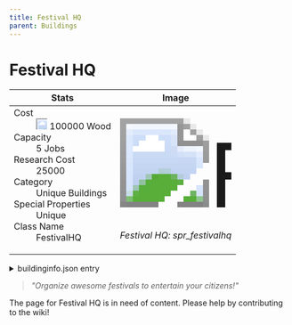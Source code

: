 ```yaml
---
title: Festival HQ
parent: Buildings
---
```

# Festival HQ

[//]: # (Pre-generated content)
<table><thead><tr><th>Stats</th><th>Image</th></tr></thead><tbody><tr><td><dl><dt>Cost</dt><dd><div class="resource-icon"><img style="object-position: -637px -751px;" src="https://tfe2-wiki.github.io/assets/sprites.png"></div> 100000 Wood</dd><dt>Capacity</dt><dd>5 Jobs</dd><dt>Research Cost</dt><dd>25000</dd><dt>Category</dt><dd>Unique Buildings</dd><dt>Special Properties</dt><dd>Unique</dd><dt>Class Name</dt><dd>FestivalHQ</dd></dl></td><td><style>.building-image {width: 200px;height: 200px;overflow: hidden;position: relative;}.building-image img {image-rendering: pixelated;object-fit: none;transform: scale(10);transform-origin: left top;position: absolute;left: 0;top: 0;}.resource-image {width: 200px;height: 200px;overflow: hidden;position: relative;}.resource-image img {image-rendering: pixelated;object-fit: none;transform: scale(20);transform-origin: left top;position: absolute;left: 0;top: 0;}.building-icon {width: 20px;height: 20px;overflow: hidden;position: relative;display: inline-block;}.building-icon img {image-rendering: pixelated;object-fit: none;transform: scale(1);transform-origin: left top;position: absolute;left: 0;top: 0;}.resource-icon {width: 20px;height: 20px;overflow: hidden;position: relative;display: inline-block;}.resource-icon img {image-rendering: pixelated;object-fit: none;transform: scale(2);transform-origin: left top;position: absolute;left: 0;top: 0;}</style><div class="building-image"><img style="object-position: -652px -831px;" src="https://tfe2-wiki.github.io/assets/sprites.png" alt="Festival HQ Back"><img style="object-position: -630px -831px;" src="https://tfe2-wiki.github.io/assets/sprites.png" alt="Festival HQ"></div><i>Festival HQ: spr_festivalhq</i></td></tr></tbody></table><details><summary>buildinginfo.json entry</summary>```json
	{
    "className": "FestivalHQ",
    "food": 0,
    "wood": 100000,
    "stone": 0,
    "machineParts": 0,
    "refinedMetal": 0,
    "computerChips": 0,
    "knowledge": 25000,
    "category": "Unique Buildings",
    "unlockedByDefault": false,
    "specialInfo": [
        "unique"
    ],
    "jobs": 5
}
	```</details><blockquote><i>"Organize awesome festivals to entertain your citizens!"</i></blockquote>

The page for Festival HQ is in need of content. Please help by contributing to the wiki!
